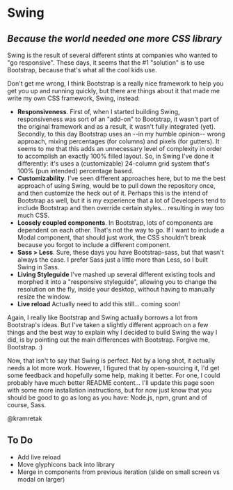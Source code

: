 # Swing
## *Because the world needed one more CSS library*

Swing is the result of several different stints at companies who wanted to "go responsive". These days, it seems that the #1 "solution" is to use Bootstrap, because that's what all the cool kids use.

Don't get me wrong, I think Bootstrap is a really nice framework to help you get you up and running quickly, but there are things about it that made me write my own CSS framework, Swing, instead:
* **Responsiveness**. First of, when I started building Swing, responsiveness was sort of an "add-on" to Bootstrap, it wasn't part of the original framework and as a result, it wasn't fully integrated (yet). Secondly, to this day Bootstrap uses an --in my humble opinion-- wrong approach, mixing percentages (for columns) and pixels (for gutters). It seems to me that this adds an unnecessary level of complexity in order to accomplish an exactly 100% filled layout. So, in Swing I've done it differently: it's uses a (customizable) 24-column grid system that's 100% (pun intended) percentage based.
* **Customizability**. I've seen different approaches here, but to me the best approach of using Swing, would be to pull down the repository once, and then customize the heck out of it. Perhaps this is the intend of Bootstrap as well, but it is my experience that a lot of Developers tend to include Bootstrap and then override certain styles... resulting in way too much CSS.
* **Loosely coupled components**. In Bootstrap, lots of components are dependent on each other. That's not the way to go. If I want to include a Modal component, that should just work, the CSS shouldn't break because you forgot to include a different component.
* **Sass > Less**. Sure, these days you have Bootstrap-sass, but that wasn't always the case. I prefer Sass just a little more than Less, so I built Swing in Sass.
* **Living Styleguide** I've mashed up several different existing tools and morphed it into a "responsive styleguide", allowing you to change the resolution on the fly, inside your desktop, without having to manually resize the window.
* **Live reload** Actually need to add this still... coming soon!

Again, I really like Bootstrap and Swing actually borrows a lot from Bootstrap's ideas. But I've taken a slightly different approach on a few things and the best way to explain why I decided to build Swing the way I did, is by pointing out the main differences with Bootstrap. Forgive me, Bootstrap. :)

Now, that isn't to say that Swing is perfect. Not by a long shot, it actually needs a lot more work. However, I figured that by open-sourcing it, I'd get some feedback and hopefully some help, making it better. For one, I could probably have much better README content... I'll update this page soon with some more installation instructions, but for now just know that you should be good to go as long as you have: Node.js, npm, grunt and of course, Sass.

@kramretak


## To Do
* Add live reload
* Move glyphicons back into library
* Merge in components from previous iteration (slide on small screen vs modal on larger)
